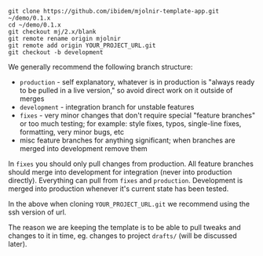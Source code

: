 
	git clone https://github.com/ibidem/mjolnir-template-app.git ~/demo/0.1.x
	cd ~/demo/0.1.x
	git checkout mj/2.x/blank
	git remote rename origin mjolnir
	git remote add origin YOUR_PROJECT_URL.git
	git checkout -b development

We generally recommend the following branch structure:

 * `production` - self explanatory, whatever is in production is "always
   ready to be pulled in a live version," so avoid direct work on it
   outside of merges
 * `development` - integration branch for unstable features
 * `fixes` - very minor changes that don't require special "feature
   branches" or too much testing; for example: style fixes, typos,
   single-line fixes, formatting, very minor bugs, etc
 * misc feature branches for anything significant; when branches are merged
   into development remove them

In `fixes` you should only pull changes from production. All feature branches
should merge into development for integration (never into production directly).
Everything can pull from `fixes` and `production`. Development is merged into
production whenever it's current state has been tested.

In the above when cloning `YOUR_PROJECT_URL.git` we recommend using the ssh
version of url.

The reason we are keeping the template is to be able to pull tweaks and changes
to it in time, eg. changes to project `drafts/` (will be discussed later).